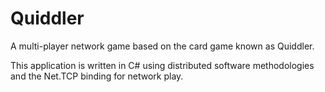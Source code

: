 Quiddler
========

A multi-player network game based on the card game known as Quiddler. 

This application is written in C# using distributed software methodologies and the Net.TCP binding for network play.
